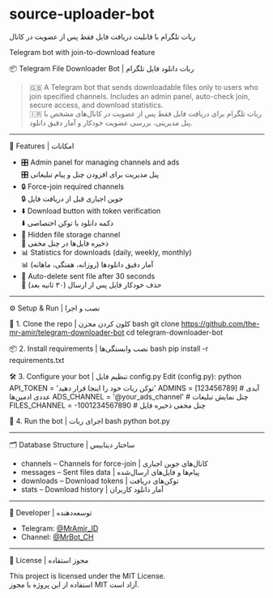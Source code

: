 # source-uploader-bot
ربات تلگرام با قابلیت دریافت فایل فقط پس از عضویت در کانال 

Telegram bot with join-to-download feature



📦 Telegram File Downloader Bot | ربات دانلود فایل تلگرام

> 🇬🇧 A Telegram bot that sends downloadable files only to users who join specified channels. Includes an admin panel, auto-check join, secure access, and download statistics.  
> 🇮🇷 ربات تلگرام برای دریافت فایل فقط پس از عضویت در کانال‌های مشخص با پنل مدیریتی، بررسی عضویت خودکار و آمار دقیق دانلود.

---

🌟 Features | امکانات

- 🎛️ Admin panel for managing channels and ads  
  🎛️ پنل مدیریت برای افزودن چنل و پیام تبلیغاتی  
- 🔒 Force-join required channels  
  🔒 جوین اجباری قبل از دریافت فایل  
- ⬇️ Download button with token verification  
  ⬇️ دکمه دانلود با توکن اختصاصی  
- 📂 Hidden file storage channel  
  📂 ذخیره فایل‌ها در چنل مخفی  
- 📊 Statistics for downloads (daily, weekly, monthly)  
  📊 آمار دقیق دانلودها (روزانه، هفتگی، ماهانه)  
- 🧹 Auto-delete sent file after 30 seconds  
  🧹 حذف خودکار فایل پس از ارسال (۳۰ ثانیه بعد)

---

⚙️ Setup & Run | نصب و اجرا

📝 1. Clone the repo | کلون کردن مخزن
bash
git clone https://github.com/the-mr-amir/telegram-downloader-bot
cd telegram-downloader-bot


 📦 2. Install requirements | نصب وابستگی‌ها
bash
pip install -r requirements.txt


🛠️ 3. Configure your bot | تنظیم فایل config.py
Edit (config.py):
python
API_TOKEN = 'توکن ربات خود را اینجا قرار دهید'
ADMINS = [123456789]  # آیدی عددی ادمین‌ها
ADS_CHANNEL = '@your_ads_channel'  # چنل نمایش تبلیغات
FILES_CHANNEL = -1001234567890     # چنل مخفی ذخیره فایل


🚀 4. Run the bot | اجرای ربات
bash
python bot.py


---

🗂️ Database Structure | ساختار دیتابیس

- channels – Channels for force-join | کانال‌های جوین اجباری  
- messages – Sent files data | پیام‌ها و فایل‌های ارسال‌شده  
- downloads – Download tokens | توکن‌های دریافت  
- stats – Download history | آمار دانلود کاربران  

---

👤 Developer | توسعه‌دهنده

- Telegram: [ @MrAmir_ID ](https://t.me/@MrAmir_ID)  
- Channel: [@MrBot_CH](https://t.me/MrBot_CH)  

---

🪪 License | مجوز استفاده

This project is licensed under the MIT License.  
استفاده از این پروژه با مجوز MIT آزاد است.
